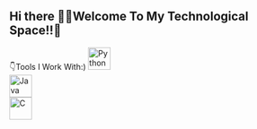## Hi there 👋💫Welcome To My Technological Space!!🌌

👇Tools I Work With:)
<img src="https://upload.wikimedia.org/wikipedia/commons/c/c3/Python-logo-notext.svg" alt="Python" width="40"/>                                                              
<img src="https://cdn.jsdelivr.net/gh/devicons/devicon/icons/java/java-original.svg" alt="Java" width="40"/>                     
<img src="https://cdn.jsdelivr.net/gh/devicons/devicon/icons/c/c-original.svg" alt="C" width="40"/>               







   
 

             
          
             
          

<!--
**expanse88/expanse88** is a ✨ _special_ ✨ repository because its `README.md` (this file) appears on your GitHub profile.

Here are some ideas to get you started:

- 🔭 I’m currently working on ...
- 🌱 I’m currently learning ...
- 👯 I’m looking to collaborate on ...
- 🤔 I’m looking for help with ...
- 💬 Ask me about ...
            <img src="https://cdn.jsdelivr.net/gh/devicons/devicon@latest/icons/python/python-original.svg" />
          
- 📫 How to reach me: ...
- 😄 Pronouns: ...
- ⚡ Fun fact: ...
-->
